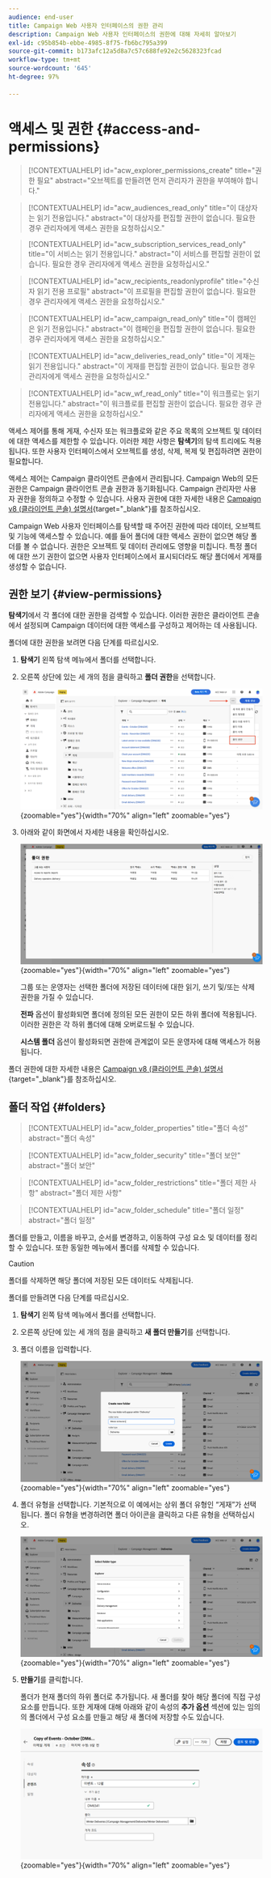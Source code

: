 ```yaml
---
audience: end-user
title: Campaign Web 사용자 인터페이스의 권한 관리
description: Campaign Web 사용자 인터페이스의 권한에 대해 자세히 알아보기
exl-id: c95b854b-ebbe-4985-8f75-fb6bc795a399
source-git-commit: b173afc12a5d8a7c57c688fe92e2c5628323fcad
workflow-type: tm+mt
source-wordcount: '645'
ht-degree: 97%

---
```


# 액세스 및 권한 {#access-and-permissions}

>[!CONTEXTUALHELP]
>id="acw_explorer_permissions_create"
>title="권한 필요"
>abstract="오브젝트를 만들려면 먼저 관리자가 권한을 부여해야 합니다."

>[!CONTEXTUALHELP]
>id="acw_audiences_read_only"
>title="이 대상자는 읽기 전용입니다."
>abstract="이 대상자를 편집할 권한이 없습니다. 필요한 경우 관리자에게 액세스 권한을 요청하십시오."

>[!CONTEXTUALHELP]
>id="acw_subscription_services_read_only"
>title="이 서비스는 읽기 전용입니다."
>abstract="이 서비스를 편집할 권한이 없습니다. 필요한 경우 관리자에게 액세스 권한을 요청하십시오."

>[!CONTEXTUALHELP]
>id="acw_recipients_readonlyprofile"
>title="수신자 읽기 전용 프로필"
>abstract="이 프로필을 편집할 권한이 없습니다. 필요한 경우 관리자에게 액세스 권한을 요청하십시오."

>[!CONTEXTUALHELP]
>id="acw_campaign_read_only"
>title="이 캠페인은 읽기 전용입니다."
>abstract="이 캠페인을 편집할 권한이 없습니다. 필요한 경우 관리자에게 액세스 권한을 요청하십시오."

>[!CONTEXTUALHELP]
>id="acw_deliveries_read_only"
>title="이 게재는 읽기 전용입니다."
>abstract="이 게재를 편집할 권한이 없습니다. 필요한 경우 관리자에게 액세스 권한을 요청하십시오."


>[!CONTEXTUALHELP]
>id="acw_wf_read_only"
>title="이 워크플로는 읽기 전용입니다."
>abstract="이 워크플로를 편집할 권한이 없습니다. 필요한 경우 관리자에게 액세스 권한을 요청하십시오."



액세스 제어를 통해 게재, 수신자 또는 워크플로와 같은 주요 목록의 오브젝트 및 데이터에 대한 액세스를 제한할 수 있습니다. 이러한 제한 사항은 **탐색기**&#x200B;의 탐색 트리에도 적용됩니다. 또한 사용자 인터페이스에서 오브젝트를 생성, 삭제, 복제 및 편집하려면 권한이 필요합니다.

액세스 제어는 Campaign 클라이언트 콘솔에서 관리됩니다. Campaign Web의 모든 권한은 Campaign 클라이언트 콘솔 권한과 동기화됩니다. Campaign 관리자만 사용자 권한을 정의하고 수정할 수 있습니다. 사용자 권한에 대한 자세한 내용은 [Campaign v8 (클라이언트 콘솔) 설명서](https://experienceleague.adobe.com/docs/campaign/campaign-v8/admin/permissions/gs-permissions.html?lang=ko){target="_blank"}를 참조하십시오.

Campaign Web 사용자 인터페이스를 탐색할 때 주어진 권한에 따라 데이터, 오브젝트 및 기능에 액세스할 수 있습니다. 예를 들어 폴더에 대한 액세스 권한이 없으면 해당 폴더를 볼 수 없습니다. 권한은 오브젝트 및 데이터 관리에도 영향을 미칩니다. 특정 폴더에 대한 쓰기 권한이 없으면 사용자 인터페이스에서 표시되더라도 해당 폴더에서 게재를 생성할 수 없습니다.

## 권한 보기 {#view-permissions}

**탐색기**&#x200B;에서 각 폴더에 대한 권한을 검색할 수 있습니다. 이러한 권한은 클라이언트 콘솔에서 설정되며 Campaign 데이터에 대한 액세스를 구성하고 제어하는 &#x200B;&#x200B;데 사용됩니다.

폴더에 대한 권한을 보려면 다음 단계를 따르십시오.

1. **탐색기** 왼쪽 탐색 메뉴에서 폴더를 선택합니다.
1. 오른쪽 상단에 있는 세 개의 점을 클릭하고 **폴더 권한**&#x200B;을 선택합니다.

   ![](assets/permissions-view-menu.png){zoomable="yes"}{width="70%" align="left" zoomable="yes"}

1. 아래와 같이 화면에서 자세한 내용을 확인하십시오.

   ![](assets/permissions-view-screen.png){zoomable="yes"}{width="70%" align="left" zoomable="yes"}

   그룹 또는 운영자는 선택한 폴더에 저장된 데이터에 대한 읽기, 쓰기 및/또는 삭제 권한을 가질 수 있습니다.

   **전파** 옵션이 활성화되면 폴더에 정의된 모든 권한이 모든 하위 폴더에 적용됩니다. 이러한 권한은 각 하위 폴더에 대해 오버로드될 수 있습니다.

   **시스템 폴더** 옵션이 활성화되면 권한에 관계없이 모든 운영자에 대해 액세스가 허용됩니다.

폴더 권한에 대한 자세한 내용은 [Campaign v8 (클라이언트 콘솔) 설명서](https://experienceleague.adobe.com/docs/campaign/campaign-v8/admin/permissions/folder-permissions.html?lang=ko){target="_blank"}를 참조하십시오.


## 폴더 작업 {#folders}

>[!CONTEXTUALHELP]
>id="acw_folder_properties"
>title="폴더 속성"
>abstract="폴더 속성"

>[!CONTEXTUALHELP]
>id="acw_folder_security"
>title="폴더 보안"
>abstract="폴더 보안"

>[!CONTEXTUALHELP]
>id="acw_folder_restrictions"
>title="폴더 제한 사항"
>abstract="폴더 제한 사항"

>[!CONTEXTUALHELP]
>id="acw_folder_schedule"
>title="폴더 일정"
>abstract="폴더 일정"

폴더를 만들고, 이름을 바꾸고, 순서를 변경하고, 이동하여 구성 요소 및 데이터를 정리할 수 있습니다. 또한 동일한 메뉴에서 폴더를 삭제할 수 있습니다.

>[!CAUTION]
>
>폴더를 삭제하면 해당 폴더에 저장된 모든 데이터도 삭제됩니다.

폴더를 만들려면 다음 단계를 따르십시오.

1. **탐색기** 왼쪽 탐색 메뉴에서 폴더를 선택합니다.
1. 오른쪽 상단에 있는 세 개의 점을 클릭하고 **새 폴더 만들기**&#x200B;를 선택합니다.
1. 폴더 이름을 입력합니다.

   ![](assets/create-new-subfolder.png){zoomable="yes"}{width="70%" align="left" zoomable="yes"}

1. 폴더 유형을 선택합니다. 기본적으로 이 예에서는 상위 폴더 유형인 “게재”가 선택됩니다. 폴더 유형을 변경하려면 폴더 아이콘을 클릭하고 다른 유형을 선택하십시오.

   ![](assets/create-new-subfolder2.png){zoomable="yes"}{width="70%" align="left" zoomable="yes"}

1. **만들기**&#x200B;를 클릭합니다.

   폴더가 현재 폴더의 하위 폴더로 추가됩니다. 새 폴더를 찾아 해당 폴더에 직접 구성 요소를 만듭니다. 또한 게재에 대해 아래와 같이 속성의 **추가 옵션** 섹션에 있는 임의의 폴더에서 구성 요소를 만들고 해당 새 폴더에 저장할 수도 있습니다.

   ![](assets/delivery-properties-folder.png){zoomable="yes"}{width="70%" align="left" zoomable="yes"}
